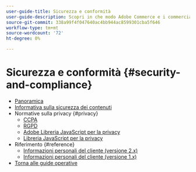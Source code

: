 ```yaml
---
user-guide-title: Sicurezza e conformità
user-guide-description: Scopri in che modo Adobe Commerce e i commercianti di Magento Open Source sono responsabili della manutenzione di un ambiente sicuro e del rispetto dei requisiti legali e delle best practice per i commercianti online nella loro giurisdizione.
source-git-commit: 338a99f4f047640ac4bb944ac8599301cba5f646
workflow-type: tm+mt
source-wordcount: '72'
ht-degree: 0%

---
```



# Sicurezza e conformità {#security-and-compliance}

- [Panoramica](overview.md)
- [Informativa sulla sicurezza dei contenuti](content-security-policy.md)
- Normative sulla privacy {#privacy}
   - [CCPA](privacy/ccpa.md)
   - [RGPD](privacy/gdpr.md)
   - [Adobe Libreria JavaScript per la privacy](privacy/adobe-javascript-library.md)
   - [Libreria JavaScript per la privacy](privacy/javascript-library.md)
- Riferimento {#reference}
   - [Informazioni personali del cliente (versione 2.x)](privacy/data-m2.md)
   - [Informazioni personali del cliente (versione 1.x)](privacy/data-m1.md)
- [Torna alle guide operative](https://experienceleague.adobe.com/docs/commerce-operations/operational-guides/home.html)
